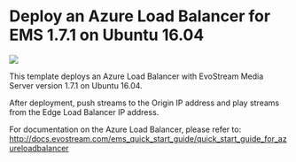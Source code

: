 # Deploy an Azure Load Balancer for EMS 1.7.1 on Ubuntu 16.04

<a href="https://portal.azure.com/#create/Microsoft.Template/uri/https%3A%2F%2Fraw.githubusercontent.com%2FEvoStream%2Fazure_deploy%2Fmaster%2Flb_ems171_ubuntu1604%2Ftemplates%2FmainTemplate.json" target="_blank"><img src="http://azuredeploy.net/deploybutton.png"/></a>

This template deploys an Azure Load Balancer with EvoStream Media Server version 1.7.1 on Ubuntu 16.04.

After deployment, push streams to the Origin IP address and play streams from the Edge Load Balancer IP address.

For documentation on the Azure Load Balancer, please refer to:
http://docs.evostream.com/ems_quick_start_guide/quick_start_guide_for_azureloadbalancer
